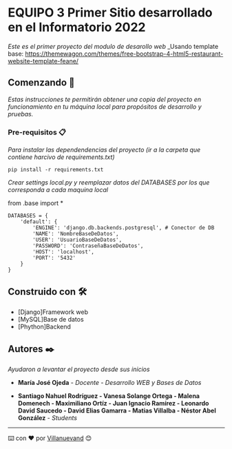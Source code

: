 # EQUIPO 3 Primer Sitio desarrollado en el Informatorio 2022

_Este es el primer proyecto del modulo de desarollo web_
_Usando template base: https://themewagon.com/themes/free-bootstrap-4-html5-restaurant-website-template-feane/
## Comenzando 🚀

_Estas instrucciones te permitirán obtener una copia del proyecto en funcionamiento en tu máquina local para propósitos de desarrollo y pruebas._


### Pre-requisitos 📋

_Para instalar las dependendencias del proyecto (ir a la carpeta que contiene harcivo de requirements.txt)_

```
pip install -r requirements.txt
```

_Crear settings local.py y reemplazar datos del DATABASES por los que corresponda a cada maquina local_

from .base import *
```
DATABASES = {
    'default': {
        'ENGINE': 'django.db.backends.postgresql', # Conector de DB
        'NAME': 'NombreBaseDeDatos',
        'USER': 'UsuarioBaseDeDatos',
        'PASSWORD': 'ContraseñaBaseDeDatos',
        'HOST': 'localhost',
        'PORT': '5432'
    }
}
```

## Construido con 🛠️

* [Django]Framework web
* [MySQL]Base de datos
* [Phython]Backend

## Autores ✒️

_Ayudaron a levantar el proyecto desde sus inicios_

* **María José Ojeda** - *Docente - Desarrollo WEB y Bases de Datos*

* **Santiago Nahuel Rodríguez - Vanesa Solange Ortega - Malena Domenech - Maximiliano Ortíz - Juan Ignacio Ramírez - Leonardo David Saucedo - David Elias Gamarra - Matias Villalba - Néstor Abel González** - *Students*

---
⌨️ con ❤️ por [Villanuevand](https://github.com/Villanuevand) 😊
